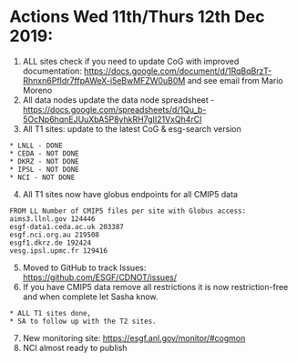 # Actions Wed 11th/Thurs 12th Dec 2019:

1. ALL sites check if you need to update CoG with improved documentation: https://docs.google.com/document/d/1RqBqBrzT-Rhnxn6PfIdr7ffpAWeX-i5eBwMFZW0uB0M and see email from Mario Moreno
2. All data nodes update the data node spreadsheet - https://docs.google.com/spreadsheets/d/1Qu_b-5OcNp6hqnEJUuXbA5P8yhkRH7gII21VxQh4rCI
3. All T1 sites: update to the latest CoG & esg-search version 
```
* LNLL - DONE
* CEDA - NOT DONE
* DKRZ - NOT DONE
* IPSL - NOT DONE
* NCI - NOT DONE
```
4. All T1 sites now have globus endpoints for all CMIP5 data
```
FROM LL Number of CMIP5 files per site with Globus access:
aims3.llnl.gov 124446
esgf-data1.ceda.ac.uk 203387
esgf.nci.org.au 219508
esgf1.dkrz.de 192424
vesg.ipsl.upmc.fr 129416
```
5. Moved to GitHub to track Issues: https://github.com/ESGF/CDNOT/issues/
6. If you have CMIP5 data remove all restrictions it is now restriction-free and when complete let Sasha know.
```
* ALL T1 sites done, 
* SA to follow up with the T2 sites.
```
7. New monitoring site: https://esgf.anl.gov/monitor/#cogmon
8. NCI almost ready to publish